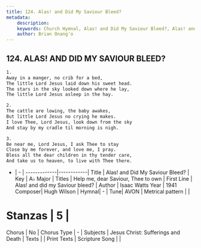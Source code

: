 ```yaml
---
title: 124. Alas! and Did My Saviour Bleed?
metadata:
    description: 
    keywords: Church Hymnal, Alas! and Did My Saviour Bleed?, Alas! and did my Saviour bleed?, Help me, dear Saviour, Thee to own
    author: Brian Onang'o
---
```



## 124. ALAS! AND DID MY SAVIOUR BLEED?

```txt
1.
Away in a manger, no crib for a bed,
The little Lord Jesus laid down his sweet head.
The stars in the sky looked down where he lay,
The little Lord Jesus asleep in the hay.

2.
The cattle are lowing, the baby awakes,
But little Lord Jesus no crying he makes.
I love Thee, Lord Jesus, look down from the sky
And stay by my cradle til morning is nigh.

3.
Be near me, Lord Jesus, I ask Thee to stay
Close by me forever, and love me, I pray.
Bless all the dear children in thy tender care,
And take us to heaven, to live with Thee there.
```

- |   -  |
-------------|------------|
Title | Alas! and Did My Saviour Bleed? |
Key | A♭ Major |
Titles | Help me, dear Saviour, Thee to own |
First Line | Alas! and did my Saviour bleed? |
Author | Isaac Watts
Year | 1941
Composer| Hugh Wilson |
Hymnal|  - |
Tune| AVON |
Metrical pattern | |
# Stanzas | 5 |
Chorus | No |
Chorus Type | - |
Subjects | Jesus Christ: Sufferings and Death |
Texts |  |
Print Texts | 
Scripture Song |  |
  
